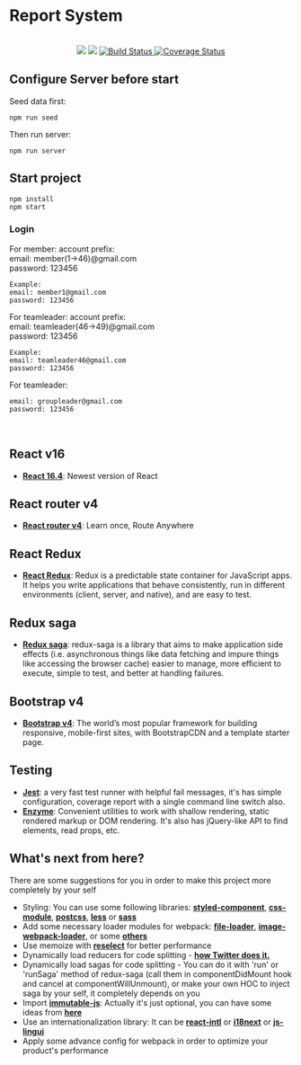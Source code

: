 #   Report System
<br />

<div align="center">
  <a href="https://david-dm.org/framgia/simple-react-boilerplate" title="dependencies status">
    <img src="https://david-dm.org/framgia/simple-react-boilerplate/status.svg"/></a>
  <a href="https://david-dm.org/framgia/simple-react-boilerplate?type=dev" title="devDependencies status">
    <img src="https://david-dm.org/framgia/simple-react-boilerplate/dev-status.svg"/></a>
  <a href="https://travis-ci.org/framgia/simple-react-boilerplate" title="build status">
    <img src="https://travis-ci.org/framgia/simple-react-boilerplate.svg" alt="Build Status" />
  </a>
  <a href='https://coveralls.io/github/framgia/simple-react-boilerplate'>
    <img src='https://coveralls.io/repos/github/framgia/simple-react-boilerplate/badge.svg' alt='Coverage Status' />
  </a>
</div>

## Configure Server before start

Seed data first:
```
npm run seed
```
Then run server:
```
npm run server
```

## Start project

```
npm install
npm start
```

### Login ###

For member: account prefix:
<br />
email: member(1->46)@gmail.com
<br />
password: 123456
```
Example:
email: member1@gmail.com
password: 123456
```

For teamleader: account prefix:
<br />
email: teamleader(46->49)@gmail.com
<br />
password: 123456

```
Example:
email: teamleader46@gmail.com
password: 123456
```
For teamleader: 

```
email: groupleader@gmail.com
password: 123456
```

<br />

## React v16
- [**React 16.4**](https://reactjs.org/blog/2017/09/26/react-v16.0.html): Newest version of React

## React router v4
- [**React router v4**](https://reacttraining.com/react-router/web/guides/quick-start): Learn once, Route Anywhere

## React Redux
- [**React Redux**](https://redux.js.org/basics/usage-with-react): Redux is a predictable state container for JavaScript apps. It helps you write applications that behave consistently, run in different environments (client, server, and native), and are easy to test.

## Redux saga
- [**Redux saga**](https://redux-saga.js.org/): redux-saga is a library that aims to make application side effects (i.e. asynchronous things like data fetching and impure things like accessing the browser cache) easier to manage, more efficient to execute, simple to test, and better at handling failures.

## Bootstrap v4
- [**Bootstrap v4**](https://getbootstrap.com/docs/4.0/getting-started/introduction/): The world’s most popular framework for building responsive, mobile-first sites, with BootstrapCDN and a template starter page.

## Testing
- [**Jest**](https://facebook.github.io/jest/docs/en/tutorial-react.html): a very fast test runner with helpful fail messages,
it's has simple configuration, coverage report with a single command line switch also.
- [**Enzyme**](http://airbnb.io/enzyme/docs/api/): Convenient utilities to work with shallow rendering, static rendered markup or DOM rendering. It's also has jQuery-like API to find elements, read props, etc.

## What's next from here?
There are some suggestions for you in order to make this project more completely by your self
- Styling: You can use some following libraries: [**styled-component**](https://www.styled-components.com/), [**css-module**](https://github.com/css-modules/css-modules), [**postcss**](https://github.com/postcss/postcss), [**less**](https://github.com/less/less.js) or [**sass**](https://github.com/sass/node-sass)
- Add some necessary loader modules for webpack: [**file-loader**](https://github.com/webpack-contrib/file-loader), [**image-webpack-loader**](https://github.com/tcoopman/image-webpack-loader), or some [****others****](https://webpack.js.org/loaders/)
- Use memoize with [**reselect**](https://github.com/reduxjs/reselect) for better performance
- Dynamically load reducers for code splitting - [**how Twitter does it.**](http://nicolasgallagher.com/redux-modules-and-code-splitting/)
- Dynamically load sagas for code splitting - You can do it with 'run' or 'runSaga' method of redux-saga (call them in componentDidMount hook and cancel at componentWillUnmount), or make your own HOC to inject saga by your self, it completely depends on you
- Import [**immutable-js**](https://facebook.github.io/immutable-js/): Actually it's just optional, you can have some ideas from [**here**](https://redux.js.org/recipes/using-immutable.js-with-redux#why-should-i-use-an-immutable-focused-library-such-as-immutable-js)
- Use an internationalization library: It can be [**react-intl**](https://github.com/yahoo/react-intl) or [**i18next**](https://github.com/i18next/react-i18next) or [**js-lingui**](https://github.com/lingui/js-lingui)
- Apply some advance config for webpack in order to optimize your product's performance
